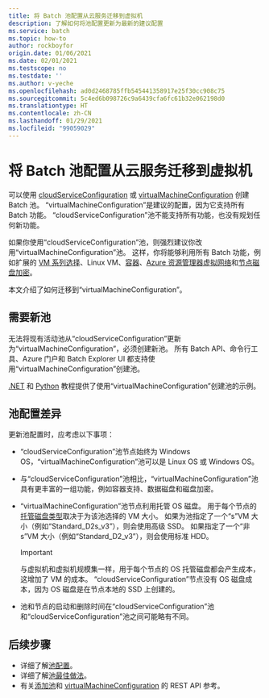 ```yaml
---
title: 将 Batch 池配置从云服务迁移到虚拟机
description: 了解如何将池配置更新为最新的建议配置
ms.service: batch
ms.topic: how-to
author: rockboyfor
origin.date: 01/06/2021
ms.date: 02/01/2021
ms.testscope: no
ms.testdate: ''
ms.author: v-yeche
ms.openlocfilehash: ad0d2468785ffb545441358917e25f30cc908c75
ms.sourcegitcommit: 5c4ed6b098726c9a6439cfa6fc61b32e062198d0
ms.translationtype: HT
ms.contentlocale: zh-CN
ms.lasthandoff: 01/29/2021
ms.locfileid: "99059029"
---
```

# <a name="migrate-batch-pool-configuration-from-cloud-services-to-virtual-machines"></a>将 Batch 池配置从云服务迁移到虚拟机

可以使用 [cloudServiceConfiguration](https://docs.microsoft.com/rest/api/batchservice/pool/add#cloudserviceconfiguration) 或 [virtualMachineConfiguration](https://docs.microsoft.com/rest/api/batchservice/pool/add#virtualmachineconfiguration) 创建 Batch 池。 “virtualMachineConfiguration”是建议的配置，因为它支持所有 Batch 功能。 “cloudServiceConfiguration”池不能支持所有功能，也没有规划任何新功能。

如果你使用“cloudServiceConfiguration”池，则强烈建议你改用“virtualMachineConfiguration”池。 这样，你将能够利用所有 Batch 功能，例如扩展的 [VM 系列选择](batch-pool-vm-sizes.md)、Linux VM、[容器](batch-docker-container-workloads.md)、[Azure 资源管理器虚拟网络](batch-virtual-network.md)和[节点磁盘加密](disk-encryption.md)。

本文介绍了如何迁移到“virtualMachineConfiguration”。

## <a name="new-pools-are-required"></a>需要新池

无法将现有活动池从“cloudServiceConfiguration”更新为“virtualMachineConfiguration”，必须创建新池。 所有 Batch API、命令行工具、Azure 门户和 Batch Explorer UI 都支持使用“virtualMachineConfiguration”创建池。

[.NET](tutorial-parallel-dotnet.md) 和 [Python](tutorial-parallel-python.md) 教程提供了使用“virtualMachineConfiguration”创建池的示例。

## <a name="pool-configuration-differences"></a>池配置差异

更新池配置时，应考虑以下事项：

- “cloudServiceConfiguration”池节点始终为 Windows OS，“virtualMachineConfiguration”池可以是 Linux OS 或 Windows OS。
- 与“cloudServiceConfiguration”池相比，“virtualMachineConfiguration”池具有更丰富的一组功能，例如容器支持、数据磁盘和磁盘加密。
- “virtualMachineConfiguration”池节点利用托管 OS 磁盘。 用于每个节点的[托管磁盘类型](../virtual-machines/disks-types.md)取决于为该池选择的 VM 大小。 如果为池指定了一个“s”VM 大小（例如“Standard_D2s_v3”），则会使用高级 SSD。 如果指定了一个“非 s”VM 大小（例如“Standard_D2_v3”），则会使用标准 HDD。

   > [!IMPORTANT]
   > 与虚拟机和虚拟机规模集一样，用于每个节点的 OS 托管磁盘都会产生成本，这增加了 VM 的成本。 “cloudServiceConfiguration”节点没有 OS 磁盘成本，因为 OS 磁盘是在节点本地的 SSD 上创建的。

- 池和节点的启动和删除时间在“cloudServiceConfiguration”池和“cloudServiceConfiguration”池之间可能略有不同。

## <a name="next-steps"></a>后续步骤

- 详细了解[池配置](nodes-and-pools.md#configurations)。
- 详细了解[池最佳做法](best-practices.md#pools)。
- 有关[添加池](https://docs.microsoft.com/rest/api/batchservice/pool/add)和 [virtualMachineConfiguration](https://docs.microsoft.com/rest/api/batchservice/pool/add#virtualmachineconfiguration) 的 REST API 参考。

<!-- Update_Description: Update link, Update ms.date, Update Content -->
